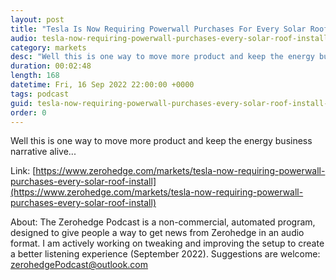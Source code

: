 ```yaml
---
layout: post
title: "Tesla Is Now Requiring Powerwall Purchases For Every Solar Roof Install"
audio: tesla-now-requiring-powerwall-purchases-every-solar-roof-install-0
category: markets
desc: "Well this is one way to move more product and keep the energy business narrative alive..."
duration: 00:02:48
length: 168
datetime: Fri, 16 Sep 2022 22:00:00 +0000
tags: podcast
guid: tesla-now-requiring-powerwall-purchases-every-solar-roof-install-0
order: 0
---
```

Well this is one way to move more product and keep the energy business narrative alive...

Link: [https://www.zerohedge.com/markets/tesla-now-requiring-powerwall-purchases-every-solar-roof-install](https://www.zerohedge.com/markets/tesla-now-requiring-powerwall-purchases-every-solar-roof-install)

About: The Zerohedge Podcast is a non-commercial, automated program, designed to give people a way to get news from Zerohedge in an audio format.  I am actively working on tweaking and improving the setup to create a better listening experience (September 2022).  Suggestions are welcome: [zerohedgePodcast@outlook.com](mailto:zerohedgePodcast@outlook.com)